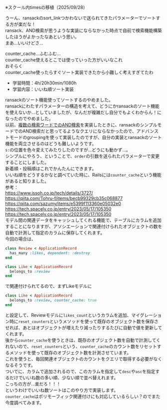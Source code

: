 ※スクール内timesの移植（2025/09/28）

うーん、ransackのsort_linkつかわないで送られてきたパラメーターでソートする方が楽だな！  
ransack、AND検索が思うような実装にならなかった時点で自前で検索機能構築したほうがよかったなあという思い。  
まあ…いいけどさ…  

counter_cache…ふむふむ…  
counter_cache使えるとこでは使っていった方がいいなこれ  
おそらく  
counter_cache使ったらすぐソート実装できたから小難しく考えすぎてたわ

- 学習時間：4h/20h30min/1080h
- 学習内容：いいね順ソート実装

ransackのソート機能使ってソートするのやめました。  
ransackにわたすパラメーターの構造を考えて、どうにかransackのソート機能を使えないか…としていましたが、なんだが複雑だし自分でもよくわからん！になったのでやめました。  
以前、[複数の検索ワードでのAND検索](https://chat.runteq.jp/runteq/pl/csia3gt17j8z3pokfp4ag4feww)を実装したときに、ransackのシンプルモードでのAND検索だと思ってるようなクエリにならなかったので、アドバンストモードのgroupingを使って実装したのですが、自分の実装とransackのソート機能を両立させるのはどうも難しいようです。  
`s:`の位置を色々変えてみたりしたのですが…どうにも動かず…。  
シンプルにやろう、ということで、`order`の引数を送られたパラメーターで変更することにしました。  
新着順・投稿順はこれでかんたんにできます。  
いいね順をどうするかなと調べていた時に、Railsには`counter_cache`という機能があると知りました。  
参考：  
https://www.issoh.co.jp/tech/details/3727/  
https://qiita.com/Tohru-f/items/becb99329cb35c068877  
https://qiita.com/sazumy/items/e5399f113360e05032e0  
https://tech.spacely.co.jp/entry/2023/05/17/105350  
https://tech.spacely.co.jp/entry/2023/05/17/105350  
モデル間の関連データをキャッシュしてくれる機能で、テーブルにカラムを追加することになりますが、アソシエーションで関連付けられたオブジェクトの数を自動で計測して指定のカラムに保存してくれます。  
今回の場合は、
```ruby
class Review < ApplicationRecord
  has_many :likes, dependent: :destroy
end

class Like < ApplicationRecord
  belongs_to :review
end
```
で関連付けられてるので、まずLikeモデルに
```ruby
class Like < ApplicationRecord
  belongs_to :review, counter_cache: true
end
```
と設定して、Reviewモデルに`likes_count`というカラムを追加、マイグレーション時に`reset_counters`というメソッドを使って既存のオブジェクト数を保存させれば、あとはオブジェクトが増えたり減ったりするたびに自動で値を更新してくれます。  
後から`counter_cache`を使うときは、既存のオブジェクト数を自動で計測してくれないので、`reset_counters`という、`counter_cache`のカウント数をリセットするメソッドを使って既存のオブジェクト数を計測させています。  
これを使うと、毎回関連オブジェクトのカウントをクエリで取得する必要がなくなるそうです。  
ついでに、カラムで追加されるので、このカラムを指定して`desc`や`asc`を指定するだけでいいね数の多い順、少ない順で並べ替えれます。  
こっちの方が…楽だろ！！！  
というわけでいいね数ソートはこのやり方で実装します。  
`counter_cache`はポリモーフィック関連付けにも対応しているらしい？のでまた今度調べてみます。

